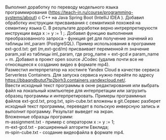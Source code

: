 Выполнил доработку по переводу модельного языка программирования (https://teach-in.ru/course/programming-systems/about) с С++ на Java Spring Boot (IntelliJ IDEA ). Добавил обработку инструкции присваивания с семантикой похожей на семантику языка C. В результате доработки верно интрерпретируюстя инструкции вида x := y := 1 ;. Добавил функцию выполнения преобразованного запроса - функция get для получение значений из таблицы iml_param (PostgreSQL).   Пример использования в программе ext-gcd.txt: get (m,ext-gcd/m) присваивает переменной m значение param_val из таблицы iml_param, где prog_name = ext-gcd и param_name = m. Добавил в проект open source JCodec (удалив почти все не относящееся к созданию видео в формате mp4).  
Разместил интерпретатор на хостинге Yandex Cloud в качестве сервиса Serverless Containers. Для запуска сервиса нужно перейти по адресу https://bbaqndbutut7tp2bjrh3.containers.yandexcloud.net/.   
Ввести исходный текст программы в окне редактирования или выбрать файл на локальный компьютере для интерпретации или загрузить образец программы и интерпретировать. Примеры программных файлов ext-gcd.txt, prog.txt, spin-cube.txt вложены в git.Сервис разберет исходный текст программы, переведет в польскую инверсную запись и выполнит программу. Результат выведет на экран.  
Вложенные образцы программ:  
m-assignment.txt - пример с оператором x := y := 1;  
m-ext-gcd.txt - расширенный алгоритм Евклида;  
m-spin-cube.txt - создание видеофайла в формате mp4.  

